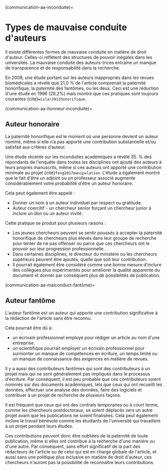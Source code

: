 (communication-aa-inconduite)=
# Types de mauvaise conduite d'auteurs

Il existe différentes formes de mauvaise conduite en matière de droit d'auteur. Celles-ci reflètent des structures de pouvoir inégales dans les universités. La mauvaise conduite des auteurs-trices entraîne un manque de transparence et de responsabilité dans la recherche.

En 2008, une étude portant sur les auteurs inappropriés dans les revues biomédicales a révélé que 21,0 % de l'article comprenait la paternité honorifique, la paternité des fantômes, ou les deux. Ceci est une réduction d'une étude en 1996 (29,2%) mais montre que ces pratiques sont toujours courantes {cite}`wislar2011honorifique`.

(communication-aa-honneur-inconduite)=
## Auteur honoraire
La paternité honorifique est le moment où une personne devient un auteur nommé, même si elle n’a pas apporté une contribution substantielle et/ou satisfait aux critères d’auteur.

Une étude récente sur les inconduites académiques a révélé 35. % des répondants de l'enquête dans toutes les disciplines ont ajouté des auteurs à leurs propres manuscrits, même si ces auteurs ont apporté une contribution minimale au projet {cite}`fong2017manipulation`. L'étude a également montré que le fait d'être un adjoint ou un professeur associé augmente considérablement votre probabilité d'être un auteur honoraire.

Cela peut également être appelé :
* Donner un nom à un auteur individuel par respect ou gratitude.
* Auteur coercitif - un chercheur senior forçant un chercheur junior à inclure un don ou un auteur invité.

Cette pratique se produit pour plusieurs raisons :
* Les jeunes chercheurs peuvent se sentir poussés à accepter la paternité honorifique de chercheurs plus élevés dans leur groupe de recherche pour tenter de ne pas offenser ou parce que ces chercheurs ont le pouvoir sur leur progression professionnelle.
* Dans certaines disciplines, le directeur du ministère ou les chercheurs supérieurs peuvent être ajoutés, quelle que soit leur contribution.
* Il pourrait également être considéré comme une bonne mesure d'inclure des collègues plus expérimentés pour améliorer la qualité apparente du document et donner par conséquent plus de possibilités de publication.

(communication-aa-malconduct-fantôme)=
## Auteur fantôme
L'auteur fantôme est un auteur qui apporte une contribution significative à la rédaction de l'article sans être reconnu.

Cela pourrait être dû à:
* un écrivain professionnel employé pour rédiger un article au nom d'une entreprise.
* un scientifique pourrait employer un écrivain professionnel pour surmonter un manque de compétences en écriture, un temps limité ou un manque de connaissance des exigences en matière de revues.

Il y a aussi des contributeurs fantômes qui sont des contributeurs à un projet mais qui ne sont généralement pas impliqués dans le processus d'écriture. Par conséquent, il est peu probable que ces contributeurs soient nommés sur des documents académiques, tels que ceux qui ont recueilli les données, effectuer une analyse des données, faire des logiciels et contribuer à un projet de recherche de plusieurs façons.

Il est fréquent que ceux qui ont des contrats temporaires ou à court terme, comme les chercheurs postdoctoraux, se soient déplacés vers un autre projet avant que les publications ne soient finalisées. Cela peut également inclure le travail bénévole comme les étudiants de l'université qui travaillent à un projet pendant leurs études.

Ces contributions peuvent donc être oubliées de la paternité de toute publication, même si elles ont contribué à la recherche d'une manière ou d'une autre. Par conséquent, sans effort significatif de la part des rédacteurs de l'article ou de celui qui est en charge globale de l'article, et aussi sans une politique plus inclusive en matière de droit d'auteur, ces chercheurs n'auront pas la possibilité de reconnaître leurs contributions. 

